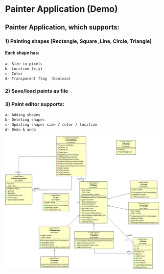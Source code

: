# Painter Application (Demo)

## Painter Application, which supports:
### 1) Painting shapes (Rectangle, Square ,Line, Circle, Triangle)
#### Each shape has:
    a- Size in pixels
    b- Location (x,y)
    c- Color
    d- Transparent flag  (boolean)
### 2) Save/load paints as file
### 3) Paint editor supports:
    a- Adding shapes
    b- Deleting shapes
    c- Updating shapes size / color / location
    d- Redo & undo

![alt text](https://github.com/samikadry/Painter-App-Demo-/blob/master/Painter%20Class%20Diagram.png)
